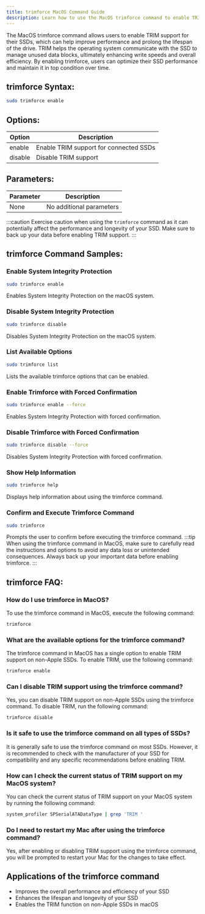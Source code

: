 ```yaml
---
title: trimforce MacOS Command Guide
description: Learn how to use the MacOS trimforce command to enable TRIM support for SSDs securely and efficiently.
---
```


The MacOS trimforce command allows users to enable TRIM support for their SSDs, which can help improve performance and prolong the lifespan of the drive. TRIM helps the operating system communicate with the SSD to manage unused data blocks, ultimately enhancing write speeds and overall efficiency. By enabling trimforce, users can optimize their SSD performance and maintain it in top condition over time.

## trimforce Syntax:
```bash
sudo trimforce enable
```

## Options:
| Option   | Description                           |
|----------|---------------------------------------|
| enable   | Enable TRIM support for connected SSDs|
| disable  | Disable TRIM support                  |

## Parameters:
| Parameter | Description               |
|-----------|---------------------------|
| None      | No additional parameters  |

:::caution
Exercise caution when using the `trimforce` command as it can potentially affect the performance and longevity of your SSD. Make sure to back up your data before enabling TRIM support.
:::
## trimforce Command Samples:
### Enable System Integrity Protection
```bash
sudo trimforce enable
```
Enables System Integrity Protection on the macOS system.

### Disable System Integrity Protection
```bash
sudo trimforce disable
```
Disables System Integrity Protection on the macOS system.

### List Available Options
```bash
sudo trimforce list
```
Lists the available trimforce options that can be enabled.

### Enable Trimforce with Forced Confirmation
```bash
sudo trimforce enable --force
```
Enables System Integrity Protection with forced confirmation.

### Disable Trimforce with Forced Confirmation
```bash
sudo trimforce disable --force
```
Disables System Integrity Protection with forced confirmation.

### Show Help Information
```bash
sudo trimforce help
```
Displays help information about using the trimforce command.

### Confirm and Execute Trimforce Command
```bash
sudo trimforce
```
Prompts the user to confirm before executing the trimforce command.
:::tip
When using the trimforce command in MacOS, make sure to carefully read the instructions and options to avoid any data loss or unintended consequences. Always back up your important data before enabling trimforce.
:::

## trimforce FAQ:
### How do I use trimforce in MacOS?
To use the trimforce command in MacOS, execute the following command:
```bash
trimforce
```

### What are the available options for the trimforce command?
The trimforce command in MacOS has a single option to enable TRIM support on non-Apple SSDs. To enable TRIM, use the following command:
```bash
trimforce enable
```

### Can I disable TRIM support using the trimforce command?
Yes, you can disable TRIM support on non-Apple SSDs using the trimforce command. To disable TRIM, run the following command:
```bash
trimforce disable
```

### Is it safe to use the trimforce command on all types of SSDs?
It is generally safe to use the trimforce command on most SSDs. However, it is recommended to check with the manufacturer of your SSD for compatibility and any specific recommendations before enabling TRIM.

### How can I check the current status of TRIM support on my MacOS system?
You can check the current status of TRIM support on your MacOS system by running the following command:
```bash
system_profiler SPSerialATADataType | grep 'TRIM '
```

### Do I need to restart my Mac after using the trimforce command?
Yes, after enabling or disabling TRIM support using the trimforce command, you will be prompted to restart your Mac for the changes to take effect.

## Applications of the trimforce command

- Improves the overall performance and efficiency of your SSD
- Enhances the lifespan and longevity of your SSD
- Enables the TRIM function on non-Apple SSDs in macOS